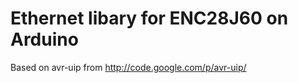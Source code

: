 # Ethernet libary for ENC28J60 on Arduino

Based on avr-uip from http://code.google.com/p/avr-uip/ 
